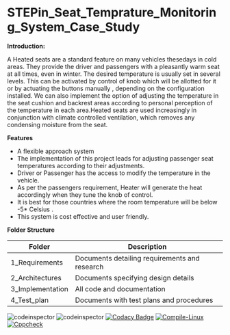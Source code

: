 # STEPin_Seat_Temprature_Monitoring_System_Case_Study
**Introduction:**

A Heated seats are a standard feature on many vehicles thesedays in cold areas. They provide the driver and passengers with a pleasantly warm seat at all times, even in winter. The desired temperature is usually set in several levels. This can be activated by control of knob which will be allotted for it or by actuating the buttons manually , depending on the configuration installed. We can also implement the option of adjusting the temperature in the seat cushion and backrest areas according to personal perception of the temperature in each area.Heated seats are used increasingly in conjunction with climate controlled ventilation, which removes any condensing moisture from the seat.

**Features**

- A flexible approach system
- The implementation of this project leads for adjusting passenger seat temperatures according to their adjustments.
- Driver or Passenger has the access to modify the temperature in the vehicle.
- As per the passengers requirement, Heater will generate the heat accordingly when they tune the knob of control.
- It is best for those countries where the room temperature will be below -5\* Celsius .
- This system is cost effective and user friendly.

**Folder Structure**

| **Folder** | **Description** |
| --- | --- |
| 1\_Requirements | Documents detailing requirements and research |
| 2\_Architectures | Documents specifying design details |
| 3\_Implementation | All code and documentation |
| 4\_Test\_plan | Documents with test plans and procedures |


![codeinspector](https://www.code-inspector.com/project/29015/score/svg)
![codeinspector](https://www.code-inspector.com/project/29015/status/svg)
[![Codacy Badge](https://app.codacy.com/project/badge/Grade/de2c45a066ad4d87a9160dec012fced7)](https://www.codacy.com/gh/AkhileshShindhe/STEPin_Seat_Temprature_Monitoring_System_Case_Study/dashboard?utm_source=github.com&amp;utm_medium=referral&amp;utm_content=AkhileshShindhe/STEPin_Seat_Temprature_Monitoring_System_Case_Study&amp;utm_campaign=Badge_Grade)
[![Compile-Linux](https://github.com/AkhileshShindhe/STEPin_Seat_Temprature_Monitoring_System_Case_Study/actions/workflows/Compile.yml/badge.svg)](https://github.com/AkhileshShindhe/STEPin_Seat_Temprature_Monitoring_System_Case_Study/actions/workflows/Compile.yml)
[![Cppcheck](https://github.com/AkhileshShindhe/STEPin_Seat_Temprature_Monitoring_System_Case_Study/actions/workflows/Codequality.yml/badge.svg)](https://github.com/AkhileshShindhe/STEPin_Seat_Temprature_Monitoring_System_Case_Study/actions/workflows/Codequality.yml)

